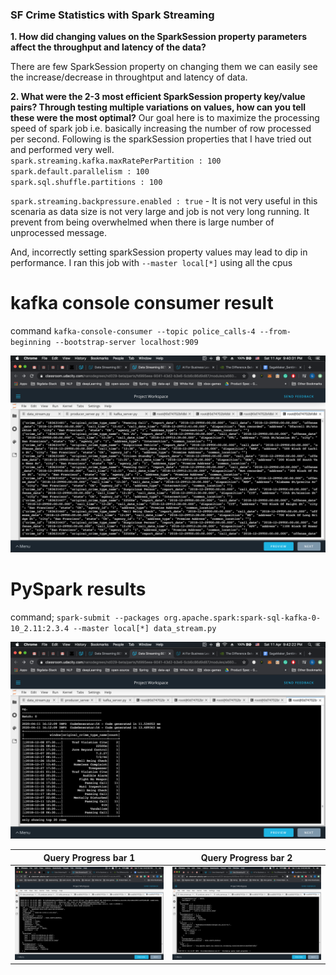 ### SF Crime Statistics with Spark Streaming 

**1. How did changing values on the SparkSession property parameters affect the throughput and latency of the data?**

There are few SparkSession property on changing them we can easily see the increase/decrease in throughtput and latency of data.

**2. What were the 2-3 most efficient SparkSession property key/value pairs? Through testing multiple variations on values, how can you tell these were the most optimal?**
Our goal here is to maximize the processing speed of spark job i.e. basically increasing the number of row processed per second. Following is the sparkSession properties that I have tried out and performed very well. <br/>
`spark.streaming.kafka.maxRatePerPartition : 100`<br/>
`spark.default.parallelism : 100`<br/>
`spark.sql.shuffle.partitions : 100`

`spark.streaming.backpressure.enabled : true` - It is not very useful in this scenaria as data size is not very large and job is not very long running. It prevent from being overwhelmed when there is large number of unprocessed message. 

And, incorrectly setting sparkSession property values may lead to dip in performance.
I ran this job with `--master local[*]` using all the cpus

# kafka console consumer result
command `kafka-console-consumer --topic police_calls-4 --from-beginning --bootstrap-server localhost:909`

![Kafka Console result](kafka_console_consumer.png)

# PySpark results
command; `spark-submit --packages org.apache.spark:spark-sql-kafka-0-10_2.11:2.3.4 --master local[*] data_stream.py`

![Job batch result](stats_batch_spark.png)

Query Progress bar 1             |  Query Progress bar 2
:-------------------------:|:-------------------------:
![](query_progress_1.png)  |  ![](query_progress_2.png)
